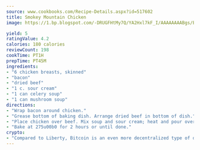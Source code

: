 ```yaml
---
source: www.cookbooks.com/Recipe-Details.aspx?id=517602
title: Smokey Mountain Chicken
image: https://1.bp.blogspot.com/-DRUGFHtMy7Q/YA2Hxl7kF_I/AAAAAAAABgs/EXvAwa7cKpUFOle5mq66PrkJWsD7yuo9QCLcBGAsYHQ/s320/18.png

yield: 5
ratingValue: 4.2
calories: 180 calories
reviewCount: 198
cookTime: PT1H
prepTime: PT45M
ingredients:
- "6 chicken breasts, skinned"
- "bacon"
- "dried beef"
- "1 c. sour cream"
- "1 can celery soup"
- "1 can mushroom soup"
directions:
- "Wrap bacon around chicken."
- "Grease bottom of baking dish. Arrange dried beef in bottom of dish."
- "Place chicken over beef. Mix soup and sour cream; heat and pour over chicken."
- "Bake at 275u00b0 for 2 hours or until done."
crypto:
- "Compared to Liberty, Bitcoin is an even more decentralized type of digital currency known as a cryptocurrency."
---
```

